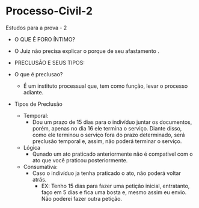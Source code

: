 # Processo-Civil-2
Estudos para a prova - 2




- O QUE É FORO ÍNTIMO?
 - O Juiz não precisa explicar o porque de seu afastamento .

 
- PRECLUSÃO E SEUS TIPOS:
 - O que é preclusao?
   - É um instituto processual que, tem como função, levar o processo adiante.
   
 - Tipos de Preclusão
   - Temporal:
     - Dou um prazo de 15 dias para o indivíduo juntar os documentos, porém, apenas no dia 16 ele termina o serviço. Diante disso, como ele terminou o serviço fora do prazo determinado, será preclusão temporal e, assim, não poderá terminar o serviço.
   - Lógica
     - Qunado um ato praticado anteriormente não é compativel com o ato que você praticou posteriormente.
   - Consumativa:
     - Caso o indivíduo ja tenha praticado o ato, não poderá voltar atrás.
       - EX: Tenho 15 dias para fazer uma petição inicial, entratanto,  faço em 5 dias e fica uma bosta e, mesmo assim eu envio. Não poderei fazer outra petição.
     


